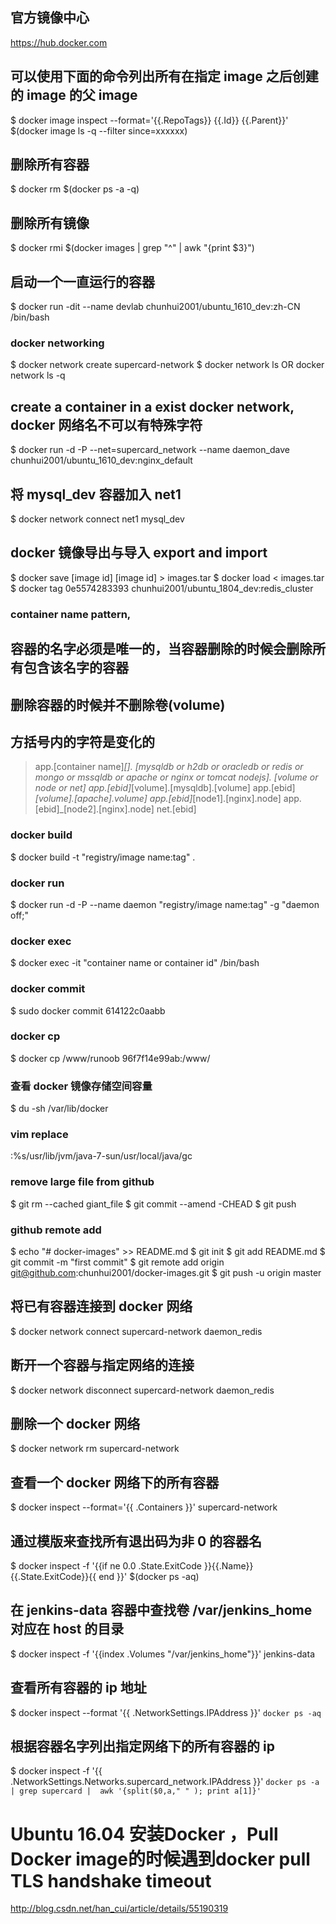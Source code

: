 
## 官方镜像中心
https://hub.docker.com

## 可以使用下面的命令列出所有在指定 image 之后创建的 image 的父 image
$ docker image inspect --format='{{.RepoTags}} {{.Id}} {{.Parent}}' $(docker image ls -q --filter since=xxxxxx)

## 删除所有容器 
$ docker rm $(docker ps -a -q)

## 删除所有镜像
$ docker rmi $(docker images | grep "^<none>" | awk "{print $3}")

## 启动一个一直运行的容器
$ docker run -dit --name devlab chunhui2001/ubuntu_1610_dev:zh-CN /bin/bash


### docker networking
$ docker network create supercard-network
$ docker network ls OR docker network ls -q

## create a container in a exist docker network, docker 网络名不可以有特殊字符
$ docker run -d -P --net=supercard_network --name daemon_dave chunhui2001/ubuntu_1610_dev:nginx_default

## 将 mysql_dev 容器加入 net1
$ docker network connect net1 mysql_dev

## docker 镜像导出与导入 export and import 
$ docker save [image id] [image id] > images.tar
$ docker load < images.tar
$ docker tag 0e5574283393 chunhui2001/ubuntu_1804_dev:redis_cluster


### container name pattern, 
## 容器的名字必须是唯一的，当容器删除的时候会删除所有包含该名字的容器
## 删除容器的时候并不删除卷(volume)
## 方括号内的字符是变化的
> app.[container name]_[].
  [mysqldb or h2db or oracledb or redis or mongo or mssqldb or apache or nginx or tomcat nodejs].
  [volume or node or net]
> app.[ebid]_[volume].[mysqldb].[volume]
> app.[ebid]_[volume].[apache].volume]
> app.[ebid]_[node1].[nginx].node]
> app.[ebid]_[node2].[nginx].node]
> net.[ebid]

### docker build
$ docker build -t "registry/image name:tag" .

### docker run
$ docker run -d -P --name daemon "registry/image name:tag" -g "daemon off;"

### docker exec
$ docker exec -it "container name or container id" /bin/bash

### docker commit
$ sudo docker commit 614122c0aabb 

### docker cp
$ docker cp /www/runoob 96f7f14e99ab:/www/

### 查看 docker 镜像存储空间容量
$ du -sh /var/lib/docker

### vim replace
:%s/usr\/lib\/jvm\/java-7-sun/usr\/local\/java/gc

### remove large file from github
$ git rm --cached giant_file
$ git commit --amend -CHEAD
$ git push

### github remote add 
$ echo "# docker-images" >> README.md
$ git init
$ git add README.md
$ git commit -m "first commit"
$ git remote add origin git@github.com:chunhui2001/docker-images.git
$ git push -u origin master





## 将已有容器连接到 docker 网络
$ docker network connect supercard-network daemon_redis

## 断开一个容器与指定网络的连接
$ docker network disconnect supercard-network daemon_redis

## 删除一个 docker 网络
$ docker network rm supercard-network

## 查看一个 docker 网络下的所有容器
$ docker inspect --format='{{ .Containers }}' supercard-network

## 通过模版来查找所有退出码为非 0 的容器名
$ docker inspect -f '{{if ne 0.0 .State.ExitCode }}{{.Name}} {{.State.ExitCode}}{{ end }}' $(docker ps -aq)

## 在 jenkins-data 容器中查找卷 /var/jenkins_home 对应在 host 的目录
$ docker inspect -f '{{index .Volumes "/var/jenkins_home"}}' jenkins-data

## 查看所有容器的 ip 地址
$ docker inspect --format '{{ .NetworkSettings.IPAddress }}' `docker ps -aq`

## 根据容器名字列出指定网络下的所有容器的 ip
$ docker inspect -f '{{ .NetworkSettings.Networks.supercard_network.IPAddress }}' `docker ps -a | grep supercard |  awk '{split($0,a," " ); print a[1]}'`

# Ubuntu 16.04 安装Docker ，Pull Docker image的时候遇到docker pull TLS handshake timeout
http://blog.csdn.net/han_cui/article/details/55190319










